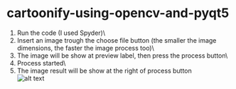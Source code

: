 # cartoonify-using-opencv-and-pyqt5
1. Run the code (I used Spyder)\
2. Insert an image trough the choose file button (the smaller the image dimensions, the faster the image process too)\
3. The image will be show at preview label, then press the process button\
4. Process started\
5. The image result will be show at the right of process button\
![alt text](https://github.com/[indahreforsiana]/[cartoonify-using-opencv-and-pyqt5]/blob/[master]/Running\program.png?raw=true)


